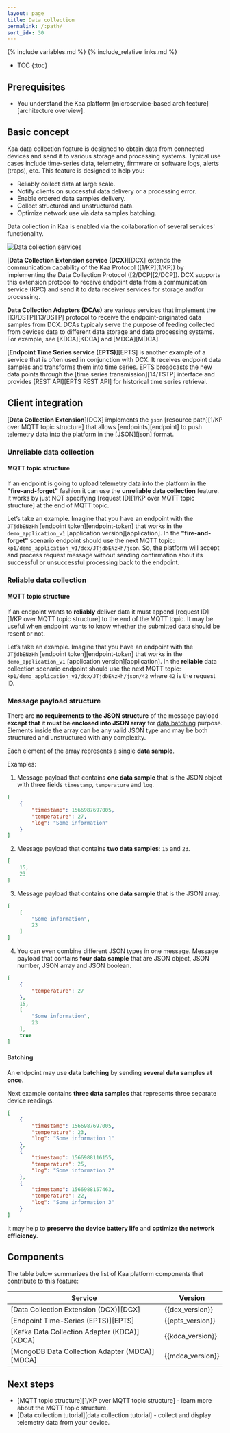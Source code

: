 ```yaml
---
layout: page
title: Data collection
permalink: /:path/
sort_idx: 30
---
```


{% include variables.md %}
{% include_relative links.md %}

* TOC
{:toc}


## Prerequisites

- You understand the Kaa platform [microservice-based architecture][architecture overview].


## Basic concept

Kaa data collection feature is designed to obtain data from connected devices and send it to various storage and processing systems.
Typical use cases include time-series data, telemetry, firmware or software logs, alerts (traps), etc.
This feature is designed to help you:
- Reliably collect data at large scale.
- Notify clients on successful data delivery or a processing error.
- Enable ordered data samples delivery.
- Collect structured and unstructured data.
- Optimize network use via data samples batching.

Data collection in Kaa is enabled via the collaboration of several services' functionality.
<!-- TODO: redraw -->
![Data collection services](data-collection.png)


[**Data Collection Extension service (DCX)**][DCX] extends the communication capability of the Kaa Protocol ([1/KP][1/KP]) by implementing the Data Collection Protocol ([2/DCP][2/DCP]).
DCX supports this extension protocol to receive endpoint data from a communication service (KPC) and send it to data receiver services for storage and/or processing.

**Data Collection Adapters (DCAs)** are various services that implement the [13/DSTP][13/DSTP] protocol to receive the endpoint-originated data samples from DCX.
DCAs typicaly serve the purpose of feeding collected from devices data to different data storage and data processing systems.
For example, see [KDCA][KDCA] and [MDCA][MDCA].

[**Endpoint Time Series service (EPTS)**][EPTS] is another example of a service that is often used in conjunction with DCX.
It receives endpoint data samples and transforms them into time series.
EPTS broadcasts the new data points through the [time series transmission][14/TSTP] interface and provides [REST API][EPTS REST API] for historical time series retrieval.


## Client integration

[**Data Collection Extension**][DCX] implements the `json` [resource path][1/KP over MQTT topic structure] that allows [endpoints][endpoint] to push telemetry data into the platform in the [JSON][json] format.


### Unreliable data collection


#### MQTT topic structure

If an endpoint is going to upload telemetry data into the platform in the **"fire-and-forget"** fashion it can use the **unreliable data collection** feature.
It works by just NOT specifying [request ID][1/KP over MQTT topic structure] at the end of MQTT topic.

Let’s take an example. Imagine that you have an endpoint with the `JTjdbENzHh` [endpoint token][endpoint-token] that works in the `demo_application_v1` [application version][application].
In the **"fire-and-forget"** scenario endpoint should use the next MQTT topic: `kp1/demo_application_v1/dcx/JTjdbENzHh/json`.
So, the platform will accept and process request message without sending confirmation about its successful or unsuccessful processing back to the endpoint.


### Reliable data collection


#### MQTT topic structure

If an endpoint wants to **reliably** deliver data it must append [request ID][1/KP over MQTT topic structure] to the end of the MQTT topic.
It may be useful when endpoint wants to know whether the submitted data should be resent or not.

Let’s take an example. Imagine that you have an endpoint with the `JTjdbENzHh` [endpoint token][endpoint-token] that works in the `demo_application_v1` [application version][application].
In the **reliable** data collection scenario endpoint should use the next MQTT topic: `kp1/demo_application_v1/dcx/JTjdbENzHh/json/42` where `42` is the request ID.


### Message payload structure

There are **no requirements to the JSON structure** of the message payload **except that it must be enclosed into JSON array** for [data batching](#batching) purpose.
Elements inside the array can be any valid JSON type and may be both structured and unstructured with any complexity.

Each element of the array represents a single **data sample**.

Examples:

1. Message payload that contains **one data sample** that is the JSON object with three fields `timestamp`, `temperature` and `log`.

```json
[
    {
        "timestamp": 1566987697005,
        "temperature": 27,
        "log": "Some information"
    }
]
```

2. Message payload that contains **two data samples**: `15` and `23`.

```json
[
    15,
    23
]
```

3. Message payload that contains **one data sample** that is the JSON array.

```json
[
    [
        "Some information",
        23
    ]
]
```

4. You can even combine different JSON types in one message. Message payload that contains **four data sample** that are JSON object, JSON number, JSON array and JSON boolean.

```json
[
    {
        "temperature": 27
    },
    15,
    [
        "Some information",
        23
    ],
    true
]
```


#### Batching

An endpoint may use **data batching** by sending **several data samples at once**.

Next example contains **three data samples** that represents three separate device readings.

```json
[
    {
        "timestamp": 1566987697005,
        "temperature": 23,
        "log": "Some information 1"
    },
    {
        "timestamp": 1566988116155,
        "temperature": 25,
        "log": "Some information 2"
    },
    {
        "timestamp": 1566988157463,
        "temperature": 22,
        "log": "Some information 3"
    }
]
```

It may help to **preserve the device battery life** and **optimize the network efficiency**.


## Components

The table below summarizes the list of Kaa platform components that contribute to this feature:

| Service                                        | Version          |
| ---------------------------------------------- | ---------------- |
| [Data Collection Extension (DCX)][DCX]         | {{dcx_version}}  |
| [Endpoint Time-Series (EPTS)][EPTS]            | {{epts_version}} |
| [Kafka Data Collection Adapter (KDCA)][KDCA]   | {{kdca_version}} |
| [MongoDB Data Collection Adapter (MDCA)][MDCA] | {{mdca_version}} |


## Next steps

- [MQTT topic structure][1/KP over MQTT topic structure] - learn more about the MQTT topic structure.
- [Data collection tutorial][data collection tutorial] - collect and display telemetry data from your device.
